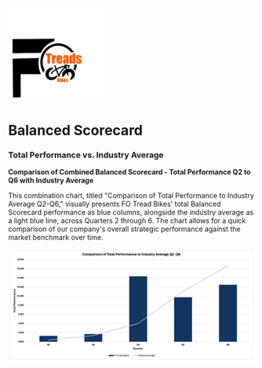 <img src="https://github.com/LashawnFofung/FO-Tread-Bikes/raw/main/FO%20Tread%20Bikes%20Logo%20PNG.png" width="200" alt="FO Tread Bikes Logo">

<h1></h1>

<h1>Balanced Scorecard</h1>

<h3>Total Performance vs. Industry Average</h3>

<b>Comparison of Combined Balanced Scorecard - Total Performance Q2 to Q6 with Industry Average</b>

This combination chart, titled "Comparison of Total Performance to Industry Average Q2-Q6," visually presents FO Tread Bikes' total Balanced Scorecard performance as blue columns, alongside the industry average as a light blue line, across Quarters 2 through 6. The chart allows for a quick comparison of our company's overall strategic performance against the market benchmark over time.

![Combo Chart Combined Balanced Scorecard Total Performance Q2 to Q6 and Average](https://github.com/LashawnFofung/FO-Tread-Bikes/blob/main/Dashboard/Image/Combo%20Chart%20Combined%20Balanced%20Scorecard%20Total%20Performance%20Q2%20to%20Q6%20and%20Averages%20PNG.png)



<h1></h1>
